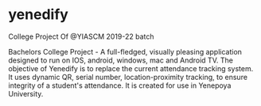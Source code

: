 # yenedify

College Project Of @YIASCM 2019-22 batch

Bachelors College Project - A full-fledged, visually pleasing application designed to run on IOS, android, windows, mac and Android TV. The objective of Yenedify is to replace the current attendance tracking system. It uses dynamic QR, serial number, location-proximity tracking, to ensure integrity of a student's attendance. It is created for use in Yenepoya University.

